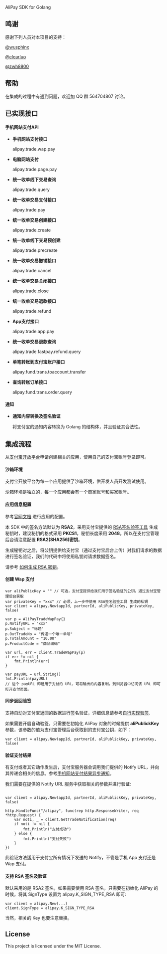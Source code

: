 AliPay SDK for Golang


## 鸣谢

感谢下列人员对本项目的支持：

[@wusphinx](https://github.com/wusphinx)

[@clearluo](https://github.com/clearluo)

[@zwh8800](https://github.com/zwh8800) 

## 帮助

在集成的过程中有遇到问题，欢迎加 QQ 群 564704807 讨论。

## 已实现接口

#### 手机网站支付API

* **手机网站支付接口**
	
	alipay.trade.wap.pay
	
* **电脑网站支付**

	alipay.trade.page.pay

* **统一收单线下交易查询**
	
	alipay.trade.query
	
* **统一收单交易支付接口**
	
	alipay.trade.pay
	
* **统一收单交易创建接口**

	alipay.trade.create
	
* **统一收单线下交易预创建**

	alipay.trade.precreate
	
* **统一收单交易撤销接口**

	alipay.trade.cancel
	
* **统一收单交易关闭接口**

	alipay.trade.close

* **统一收单交易退款接口**

	alipay.trade.refund
	
* **App支付接口**

	alipay.trade.app.pay

* **统一收单交易退款查询**

	alipay.trade.fastpay.refund.query

* **单笔转账到支付宝账户接口**

	alipay.fund.trans.toaccount.transfer
	
* **查询转账订单接口**

	alipay.fund.trans.order.query 
	
#### 通知
	
* **通知内容转换及签名验证**
	
	将支付宝的通知内容转换为 Golang 的结构体，并且验证其合法性。
	
## 集成流程

从[支付宝开放平台](https://open.alipay.com/)申请创建相关的应用，使用自己的支付宝账号登录即可。

#### 沙箱环境

支付宝开放平台为每一个应用提供了沙箱环境，供开发人员开发测试使用。

沙箱环境是独立的，每一个应用都会有一个商家账号和买家账号。

#### 应用信息配置

参考[官网文档](https://docs.open.alipay.com/200/105894) 进行应用的配置。

本 SDK 中的签名方法默认为 **RSA2**，采用支付宝提供的 [RSA签名验签工具](https://docs.open.alipay.com/291/105971) 生成秘钥时，建议秘钥的格式采用 **PKCS1**，秘钥长度采用 **2048**。所以在支付宝管理后台请注意配置 **RSA2(SHA256)密钥**。

生成秘钥对之后，将公钥提供给支付宝（通过支付宝后台上传）对我们请求的数据进行签名验证，我们的代码中将使用私钥对请求数据签名。

请参考 [如何生成 RSA 密钥](https://docs.open.alipay.com/291/105971)。

#### 创建 Wap 支付

``` Golang
var aliPublicKey = "" // 可选，支付宝提供给我们用于签名验证的公钥，通过支付宝管理后台获取
var privateKey = "xxx" // 必须，上一步中使用 RSA签名验签工具 生成的私钥
var client = alipay.New(appId, partnerId, aliPublicKey, privateKey, false)

var p = AliPayTradeWapPay{}
p.NotifyURL = "xxx"
p.Subject = "标题"
p.OutTradeNo = "传递一个唯一单号"
p.TotalAmount = "10.00"
p.ProductCode = "商品编码"

var url, err = client.TradeWapPay(p)
if err != nil {
	fmt.Println(err)
}

var payURL = url.String()
fmt.Println(payURL)
// 这个 payURL 即是用于支付的 URL，可将输出的内容复制，到浏览器中访问该 URL 即可打开支付页面。
```

#### 同步返回验签

支持自动对支付宝返回的数据进行签名验证，详细信息请参考[自行实现验签](https://doc.open.alipay.com/docs/doc.htm?docType=1&articleId=106120).

如果需要开启自动验签，只需要在初始化 AliPay 对象的时候提供 **aliPublickKey** 参数，该参数的值为支付宝管理后台获取到的支付宝公钥，如下：

``` Golang
var client = alipay.New(appId, partnerId, aliPublickKey, privateKey, false)
```

#### 验证支付结果

有支付或者其它动作发生后，支付宝服务器会调用我们提供的 Notify URL，并向其传递会相关的信息。参考[手机网站支付结果异步通知](https://doc.open.alipay.com/docs/doc.htm?spm=a219a.7629140.0.0.XM5C4a&treeId=203&articleId=105286&docType=1)。

我们需要在提供的 Notify URL 服务中获取相关的参数并进行验证:

```Golang

var client = alipay.New(appId, partnerId, aliPublickKey, privateKey, false)
 
http.HandleFunc("/alipay", func(rep http.ResponseWriter, req *http.Request) {
	var noti, _ = client.GetTradeNotification(req)
	if noti != nil {
		fmt.Println("支付成功")
	} else {
		fmt.Println("支付失败")
	}
})
```

此验证方法适用于支付宝所有情况下发送的 Notify，不管是手机 App 支付还是 Wap 支付。

#### 支持 RSA 签名及验证
默认采用的是 RSA2 签名，如果需要使用 RSA 签名，只需要在初始化 AliPay 的时候，将其 SignType 设置为 alipay.K\_SIGN\_TYPE\_RSA 即可:

```Golang
var client = alipay.New(...)
client.SignType = alipay.K_SIGN_TYPE_RSA
```

当然，相关的 Key 也要注意替换。

## License
This project is licensed under the MIT License.